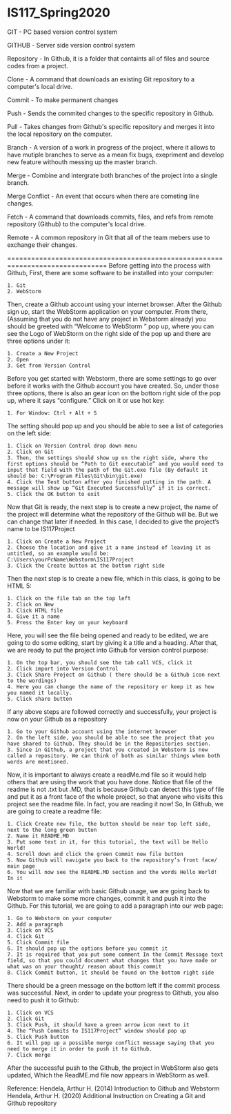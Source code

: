 # IS117_Spring2020

GIT - PC based version control system

GITHUB - Server side version control system

Repository - In Github, it is a folder that containts all of files and source codes from a project.

Clone - A command that downloads an existing Git repository to a computer's local drive.

Commit - To make permanent changes

Push - Sends the commited changes to the specific repository in Github.

Pull - Takes changes from Github's specific repository and merges it into the local repository on the computer.

Branch - A version of a work in progress of the project, where it allows to have mutiple branches to serve as a mean fix bugs, exepriment and develop new feature withouth messing up the master branch. 

Merge - Combine and intergrate both branches of the project into a single branch.

Merge Conflict - An event that occurs when there are cometing line changes. 

Fetch - A command that downloads commits, files, and refs from remote repository (Github) to the computer's local drive.

Remote - A common repository in Git that all of the team mebers use to exchange their changes. 

===============================================================================
Before getting into the process with Github, First, there are some software to be installed into your computer:

	1. Git
	2. WebStorm

Then, create a Github account using your internet browser. After the Github sign up, start the WebStorm application on your computer. From there, (Assuming that you do not have any project in Webstorm already) you should be greeted with “Welcome to WebStorm ” pop up, where you can see the Logo of WebStorm on the right side of the pop up and there are three options under it: 

    1. Create a New Project
    2. Open
    3. Get from Version Control

Before you get started with Webstorm, there are some settings to go over before it works with the Github account you have created. So, under those three options, there is also an gear icon on the bottom right side of the pop up, where it says “configure.” Click on it or use hot key:

    1. For Window: Ctrl + Alt + S 

The setting should pop up and you should be able to see a list of categories on the left side:

    1. Click on Version Control drop down menu
    2. Click on Git 
    3. Then, the settings should show up on the right side, where the first options should be “Path to Git executable” and you would need to input that field with the path of the Git.exe file (By default it should be: C:\Program Files\Git\bin\git.exe)
    4. Click the Test button after you finished putting in the path. A message will show up “Git Executed Successfully” if it is correct.
    5. Click the OK button to exit

Now that Git is ready, the next step is to create a new project, the name of the project will determine what the repository of the Github will be. But we can change that later if needed. In this case, I decided to give the project’s name to be IS117Project

	1. Click on Create a New Project
	2. Choose the location and give it a name instead of leaving it as untitled, so an example would be: C:\Users\yourPcName\Webstorm\IS117Project
	3. Click the Create button at the bottom right side
Then the next step is to create a new file, which in this class, is going to be HTML 5:

    1. Click on the file tab on the top left
    2. Click on New
    3. Click HTML file
    4. Give it a name
    5. Press the Enter key on your keyboard

Here, you will see the file being opened and ready to be edited, we are going to do some editing, start by giving it a title and a heading. After that, we are ready to put the project into Github for version control purpose:

    1. On the top bar, you should see the tab call VCS, click it
    2. Click import into Version Control
    3. Click Share Project on Github ( there should be a Github icon next to the wordings)
    4. Here you can change the name of the repository or keep it as how you named it locally. 
    5. Click share button
    
If any above steps are followed correctly and successfully, your project is now on your Github as a repository

    1. Go to your Github account using the internet browser
    2. On the left side, you should be able to see the project that you have shared to Github. They should be in the Repositories section.
    3. Since in Github, a project that you created in Webstorm is now called a repository. We can think of both as similar things when both words are mentioned.

Now, it is important to always create a readMe.md file so it would help others that are using the work that you have done. Notice that file of the readme is not .txt but .MD, that is because Github can detect this type of file and put it as a front face of the whole project, so that anyone who visits this project see the readme file. In fact, you are reading it now! So, In Github, we are going to create a readme file:

    1. Click Create new file, the button should be near top left side, next to the long green button
    2. Name it README.MD
    3. Put some text in it, for this tutorial, the text will be Hello World!
    4. Scroll down and click the green Commit new file button
    5. Now Github will navigate you back to the repository’s front face/ main page
    6. You will now see the README.MD section and the words Hello World! In it

Now that we are familiar with basic Github usage, we are going back to Webstorm to make some more changes, commit it and push it into the Github. For this tutorial, we are going to add a paragraph into our web page: 

    1. Go to Webstorm on your computer
    2. Add a paragraph
    3. Click on VCS
    4. Click Git
    5. Click Commit file
    6. It should pop up the options before you commit it
    7. It is required that you put some comment In the Commit Message text field, so that you could document what changes that you have made or what was on your thought/ reason about this commit
    8. Click Commit button, it should be found on the bottom right side

There should be a green message on the bottom left if the commit process was successful. Next, in order to update your progress to Github, you also need to push it to Github:

    1. Click on VCS
    2. Click Git
    3. Click Push, it should have a green arrow icon next to it
    4. The “Push Commits to IS117Project” window should pop up
    5. Click Push button
    6. It will pop up a possible merge conflict message saying that you need to merge it in order to push it to Github. 
    7. Click merge

After the successful push to the Github, the project in WebStorm also gets updated, Which the ReadME.md file now appears in WebStorm as well.

Reference: 
Hendela, Arthur H. (2014) Introduction to Github and Webstorm
Hendela, Arthur H. (2020) Additional Instruction on Creating a Git and Github repository
    
